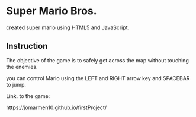 <h1>Super Mario Bros.</h1>
<p> created super mario using HTML5 and JavaScript.</p>
<h2>Instruction</h2>
<p> The objective of the game is to safely get across the map without touching the enemies.</p>
<p> you can control Mario using the LEFT and RIGHT arrow key and SPACEBAR to jump.</p>

<p> Link. to the game: </p> <a>https://jomarmen10.github.io/firstProject/</a>

